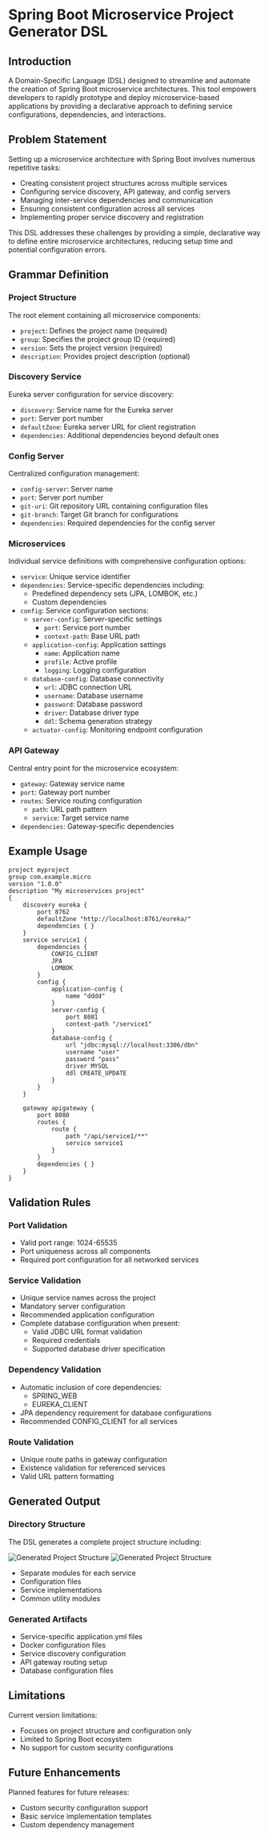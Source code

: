 # Spring Boot Microservice Project Generator DSL

## Introduction

A Domain-Specific Language (DSL) designed to streamline and automate the creation of Spring Boot microservice architectures. This tool empowers developers to rapidly prototype and deploy microservice-based applications by providing a declarative approach to defining service configurations, dependencies, and interactions.

## Problem Statement

Setting up a microservice architecture with Spring Boot involves numerous repetitive tasks:

- Creating consistent project structures across multiple services
- Configuring service discovery, API gateway, and config servers
- Managing inter-service dependencies and communication
- Ensuring consistent configuration across all services
- Implementing proper service discovery and registration

This DSL addresses these challenges by providing a simple, declarative way to define entire microservice architectures, reducing setup time and potential configuration errors.

## Grammar Definition

### Project Structure

The root element containing all microservice components:

- `project`: Defines the project name (required)
- `group`: Specifies the project group ID (required)
- `version`: Sets the project version (required)
- `description`: Provides project description (optional)

### Discovery Service

Eureka server configuration for service discovery:

- `discovery`: Service name for the Eureka server
- `port`: Server port number
- `defaultZone`: Eureka server URL for client registration
- `dependencies`: Additional dependencies beyond default ones

### Config Server

Centralized configuration management:

- `config-server`: Server name
- `port`: Server port number
- `git-uri`: Git repository URL containing configuration files
- `git-branch`: Target Git branch for configurations
- `dependencies`: Required dependencies for the config server

### Microservices

Individual service definitions with comprehensive configuration options:

- `service`: Unique service identifier
- `dependencies`: Service-specific dependencies including:
  - Predefined dependency sets (JPA, LOMBOK, etc.)
  - Custom dependencies
- `config`: Service configuration sections:
  - `server-config`: Server-specific settings
    - `port`: Service port number
    - `context-path`: Base URL path
  - `application-config`: Application settings
    - `name`: Application name
    - `profile`: Active profile
    - `logging`: Logging configuration
  - `database-config`: Database connectivity
    - `url`: JDBC connection URL
    - `username`: Database username
    - `password`: Database password
    - `driver`: Database driver type
    - `ddl`: Schema generation strategy
  - `actuator-config`: Monitoring endpoint configuration

### API Gateway

Central entry point for the microservice ecosystem:

- `gateway`: Gateway service name
- `port`: Gateway port number
- `routes`: Service routing configuration
  - `path`: URL path pattern
  - `service`: Target service name
- `dependencies`: Gateway-specific dependencies

## Example Usage

```
project myproject
group com.example.micro
version "1.0.0"
description "My microservices project"
{
    discovery eureka {
        port 8762
        defaultZone "http://localhost:8761/eureka/"
        dependencies { }
    }
    service service1 {
        dependencies {
            CONFIG_CLIENT
            JPA
            LOMBOK
        }
        config {
            application-config {
                name "dddd"
            }
            server-config {
                port 8081
                context-path "/service1"
            }
            database-config {
                url "jdbc:mysql://localhost:3306/dbn"
                username "user"
                password "pass"
                driver MYSQL
                ddl CREATE_UPDATE
            }
        }
    }

    gateway apigateway {
        port 8080
        routes {
            route {
                path "/api/service1/**"
                service service1
            }
        }
        dependencies { }
    }
}
```

## Validation Rules

### Port Validation

- Valid port range: 1024-65535
- Port uniqueness across all components
- Required port configuration for all networked services

### Service Validation

- Unique service names across the project
- Mandatory server configuration
- Recommended application configuration
- Complete database configuration when present:
  - Valid JDBC URL format validation
  - Required credentials
  - Supported database driver specification

### Dependency Validation

- Automatic inclusion of core dependencies:
  - SPRING_WEB
  - EUREKA_CLIENT
- JPA dependency requirement for database configurations
- Recommended CONFIG_CLIENT for all services

### Route Validation

- Unique route paths in gateway configuration
- Existence validation for referenced services
- Valid URL pattern formatting

## Generated Output

### Directory Structure

The DSL generates a complete project structure including:

![Generated Project Structure](./images/project-structure-1.png)
![Generated Project Structure](./images/project-structure-2.png)

- Separate modules for each service
- Configuration files
- Service implementations
- Common utility modules

### Generated Artifacts

- Service-specific application.yml files
- Docker configuration files
- Service discovery configuration
- API gateway routing setup
- Database configuration files

## Limitations

Current version limitations:

- Focuses on project structure and configuration only
- Limited to Spring Boot ecosystem
- No support for custom security configurations

## Future Enhancements

Planned features for future releases:

- Custom security configuration support
- Basic service implementation templates
- Custom dependency management
